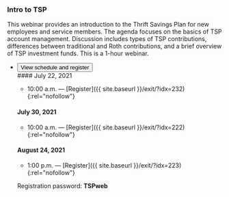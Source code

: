 ### Intro to TSP

This webinar provides an introduction to the Thrift Savings Plan for new employees and service members. The agenda focuses on the basics of TSP account management. Discussion includes types of TSP contributions, differences between traditional and Roth contributions, and a brief overview of TSP investment funds. This is a 1-hour webinar.

<ul class="usa-accordion">
<li>
  <button
    class="usa-accordion-button"
    aria-expanded="false"
    aria-controls="register-intro">
    View schedule and register
  </button>
<div id="register-intro" class="usa-accordion-content" markdown="1">

<div class="usa-grid">
<!-- 1/2 -->
<div class="usa-width-one-half" markdown="1">
#### July 22, 2021

- 10:00 a.m. — [Register]({{ site.baseurl }}/exit/?idx=232){:rel="nofollow"}

#### July 30, 2021

- 10:00 a.m. — [Register]({{ site.baseurl }}/exit/?idx=222){:rel="nofollow"}

#### August 24, 2021

- 1:00 p.m. — [Register]({{ site.baseurl }}/exit/?idx=223){:rel="nofollow"}
</div>
<!-- 2/2 -->
<div class="usa-width-one-half" markdown="1">

Registration password: **TSPweb**

</div>
</div> <!-- END usa.grid -->

</div>
</li>
</ul>
